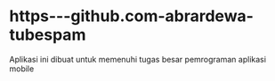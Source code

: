 # https---github.com-abrardewa-tubespam
Aplikasi ini dibuat untuk memenuhi tugas besar pemrograman aplikasi mobile
